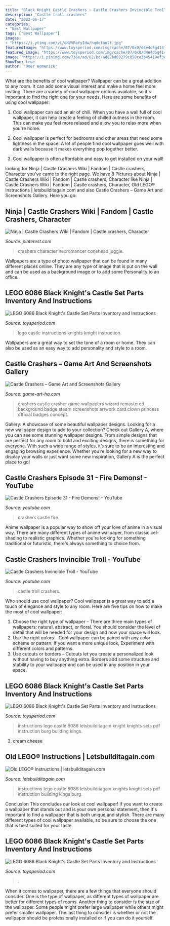 ```yaml
---
title: "Black Knight Castle Crashers ~ Castle Crashers Invincible Troll"
description: "Castle troll crashers"
date: "2022-06-17"
categories:
- "Best Wallpaper"
tags: ["Best Wallpaper"]
images:
- "https://i.ytimg.com/vi/eNVVReYyIdw/hqdefault.jpg"
featuredImage: "https://www.toysperiod.com/img/cache/07/0x0/d4e4o5g414f4w5w5n4z5m44426a4k4l4y5v2w5o4g5g4l4y5w2031453z2v2w2x254o2e4u584n2s2l2p2.jpg"
featured_image: "https://www.toysperiod.com/img/cache/07/0x0/d4e4o5g414f4w5w5n4z5m44426a4k4l4y5v2w5o4g5g4l4y5w2031453z2v2w2x254o2e4u584n2s2l2p2.jpg"
image: "https://i.pinimg.com/736x/ad/82/bd/ad82bd69279c858ce3b45419ef3eec0a.jpg"
ShowToc: true
author: "Omer Homenick"
---
```



What are the benefits of cool wallpaper?
Wallpaper can be a great addition to any room. It can add some visual interest and make a home feel more inviting. There are a variety of cool wallpaper options available, so it's important to find the right one for your needs. Here are some benefits of using cool wallpaper: 
1. Cool wallpaper can add an air of chill. When you have a wall full of cool wallpaper, it can help create a feeling of chilled outness in the room. This can make you feel more relaxed and allow you to relax more when you're home. 

2. Cool wallpaper is perfect for bedrooms and other areas that need some lightness in the space. A lot of people find cool wallpaper goes well with dark walls because it makes everything pop together better. 

3. Cool wallpaper is often affordable and easy to get installed on your wall!

	

		
looking for Ninja | Castle Crashers Wiki | Fandom | Castle crashers, Character you've came to the right page. We have 8 Pictures about Ninja | Castle Crashers Wiki | Fandom | Castle crashers, Character like Ninja | Castle Crashers Wiki | Fandom | Castle crashers, Character, Old LEGO® Instructions | letsbuilditagain.com and also Castle Crashers – Game Art and Screenshots Gallery. Here you go:
		
    
## Ninja | Castle Crashers Wiki | Fandom | Castle Crashers, Character

<img loading=lazy src="https://i.pinimg.com/736x/ad/82/bd/ad82bd69279c858ce3b45419ef3eec0a.jpg" onerror="this.onerror=null;this.src='https://tse3.mm.bing.net/th?id=OIP.SCM2UBrP4BACKFTNdf2g5gHaLX&amp;pid=15.1';" alt="Ninja | Castle Crashers Wiki | Fandom | Castle crashers, Character">

_Source: pinterest.com_

>crashers character necromancer conehead juggle. 

	



Wallpapers are a type of photo wallpaper that can be found in many different places online. They are any type of image that is put on the wall and can be used as a background image or to add some Personality to an office.

    
## LEGO 6086 Black Knight&#039;s Castle Set Parts Inventory And Instructions

<img loading=lazy src="https://www.toysperiod.com/img/cache/2d/0x0/d4e4o5g414f4w5w5n4z5m44426a4k4l4y5v2w5o4g5g4l4y5w2031453z2v2w2v264o2e4u584n2s2l2p2.jpg" onerror="this.onerror=null;this.src='https://tse2.mm.bing.net/th?id=OIP.IzJ8PKMIOq8AJGp85YR2CQHaKY&amp;pid=15.1';" alt="LEGO 6086 Black Knight&#039;s Castle Set Parts Inventory and Instructions">

_Source: toysperiod.com_

>lego castle instructions knights knight instruction. 

	

Wallpapers are a great way to set the tone of a room or home. They can also be used as an easy way to add personality and style to a room.

    
## Castle Crashers – Game Art And Screenshots Gallery

<img loading=lazy src="http://www.game-art-hq.com/wp-content/uploads/2017/09/Castle-Crashers-Wizard-Battle-Official-Game-Art-.jpg" onerror="this.onerror=null;this.src='https://tse4.mm.bing.net/th?id=OIP.M97ZkAq-hdBA_CXt8k8pIAAAAA&amp;pid=15.1';" alt="Castle Crashers – Game Art and Screenshots Gallery">

_Source: game-art-hq.com_

>crashers castle crasher game wallpapers wizard remastered background badge steam screenshots artwork card clown princess official badges concept. 

	

Gallery: A showcase of some beautiful wallpaper designs.
Looking for a new wallpaper design to add to your collection? Check out Gallery A, where you can see some stunning wallpaper designs. From simple designs that are perfect for any room to bold and exciting designs, there is something for everyone. With such a wide range of styles, it’s sure to be an interesting and engaging browsing experience. Whether you’re looking for a new way to display your walls or just want some new inspiration, Gallery A is the perfect place to go!





	
	
    
## Castle Crashers Episode 31 - Fire Demons! - YouTube

<img loading=lazy src="https://i.ytimg.com/vi/Km8KSwcbbbo/maxresdefault.jpg" onerror="this.onerror=null;this.src='https://tse1.mm.bing.net/th?id=OIP.HMSFRJsXqScatgYazFrqJAHaEK&amp;pid=15.1';" alt="Castle Crashers Episode 31 - Fire Demons! - YouTube">

_Source: youtube.com_

>crashers castle fire. 

	

Anime wallpaper is a popular way to show off your love of anime in a visual way. There are many different types of anime wallpaper, from classic cel-shading to realistic graphics. Whether you're looking for something traditional or futuristic, there's always something to choice from.

    
## Castle Crashers Invincible Troll - YouTube

<img loading=lazy src="https://i.ytimg.com/vi/eNVVReYyIdw/hqdefault.jpg" onerror="this.onerror=null;this.src='https://tse1.mm.bing.net/th?id=OIP.j6SqE4nLi8KitGZi5AhE9gHaFj&amp;pid=15.1';" alt="Castle Crashers Invincible Troll - YouTube">

_Source: youtube.com_

>castle troll crashers. 

	

Who should use cool wallpaper?
Cool wallpaper is a great way to add a touch of elegance and style to any room. Here are five tips on how to make the most of cool wallpaper: 
1) Choose the right type of wallpaper – There are three main types of wallpapers: natural, abstract, or floral. You should consider the level of detail that will be needed for your design and how your space will look. 
2) Use the right colors – Cool wallpaper can be paired with any color scheme or pattern. If you want a more unique look, Experiment with different colors and patterns. 
3) Use cutouts or borders – Cutouts let you create a personalized look without having to buy anything extra. Borders add some structure and stability to your wallpaper and can be used in any position in your space.

    
## LEGO 6086 Black Knight&#039;s Castle Set Parts Inventory And Instructions

<img loading=lazy src="http://img3.toysperiod.com/img/cache/ca/0x0/d4e4o5g414f4w5w5n4z5m44426a4k4l4y5v2w5o4g5g4l4y5w2031453z2v2w2x264o2e4u584n2s2l2p2.jpg" onerror="this.onerror=null;this.src='https://tse1.mm.bing.net/th?id=OIP.ce7m5SXdrzcqRLrRByYXOQHaKY&amp;pid=15.1';" alt="LEGO 6086 Black Knight&#039;s Castle Set Parts Inventory and Instructions">

_Source: toysperiod.com_

>instructions lego castle 6086 letsbuilditagain knight knights sets pdf instruction burg building kings. 

	

3. cream cheese 

    
## Old LEGO® Instructions | Letsbuilditagain.com

<img loading=lazy src="http://letsbuilditagain.com/instructions/6086/032.jpg" onerror="this.onerror=null;this.src='https://tse1.mm.bing.net/th?id=OIP.Z008LbiW7-0mE0h9zFv3swHaKY&amp;pid=15.1';" alt="Old LEGO® Instructions | letsbuilditagain.com">

_Source: letsbuilditagain.com_

>instructions lego castle 6086 letsbuilditagain knights knight sets pdf instruction building kings burg. 

	

Conclusion
This concludes our look at cool wallpaper! If you want to create a wallpaper that stands out and is your own personal statement, then it's important to find a wallpaper that is both unique and stylish. There are many different types of cool wallpaper available, so be sure to choose the one that is best suited for your taste.

    
## LEGO 6086 Black Knight&#039;s Castle Set Parts Inventory And Instructions

<img loading=lazy src="https://www.toysperiod.com/img/cache/07/0x0/d4e4o5g414f4w5w5n4z5m44426a4k4l4y5v2w5o4g5g4l4y5w2031453z2v2w2x254o2e4u584n2s2l2p2.jpg" onerror="this.onerror=null;this.src='https://tse4.mm.bing.net/th?id=OIP.dD7fto8oxgsY0IS1CVvVuwHaKY&amp;pid=15.1';" alt="LEGO 6086 Black Knight&#039;s Castle Set Parts Inventory and Instructions">

_Source: toysperiod.com_

>. 

	

When it comes to wallpaper, there are a few things that everyone should consider. One is the type of wallpaper, as different types of wallpaper are better for different types of rooms. Another thing to consider is the size of the wallpaper. Some people might prefer large wallpaper while others might prefer smaller wallpaper. The last thing to consider is whether or not the wallpaper should be professionally installed or if you can do it yourself.

